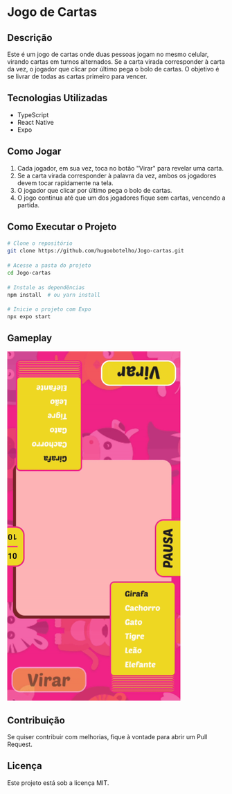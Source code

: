 # Jogo de Cartas

## Descrição
Este é um jogo de cartas onde duas pessoas jogam no mesmo celular, virando cartas em turnos alternados. Se a carta virada corresponder à carta da vez, o jogador que clicar por último pega o bolo de cartas. O objetivo é se livrar de todas as cartas primeiro para vencer.

## Tecnologias Utilizadas
- TypeScript
- React Native
- Expo

## Como Jogar
1. Cada jogador, em sua vez, toca no botão "Virar" para revelar uma carta.
2. Se a carta virada corresponder à palavra da vez, ambos os jogadores devem tocar rapidamente na tela.
3. O jogador que clicar por último pega o bolo de cartas.
4. O jogo continua até que um dos jogadores fique sem cartas, vencendo a partida.

## Como Executar o Projeto
```bash
# Clone o repositório
git clone https://github.com/hugoobotelho/Jogo-cartas.git

# Acesse a pasta do projeto
cd Jogo-cartas

# Instale as dependências
npm install  # ou yarn install

# Inicie o projeto com Expo
npx expo start
```

## Gameplay
<img src="https://github.com/hugoobotelho/Jogo-cartas/blob/main/src/assets/gifDoJogo.gif" width="400">

## Contribuição
Se quiser contribuir com melhorias, fique à vontade para abrir um Pull Request.

## Licença
Este projeto está sob a licença MIT.

